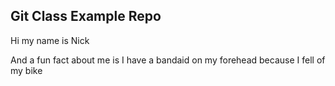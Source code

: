 ## Git Class Example Repo

Hi my name is Nick

And a fun fact about me is I have a bandaid on my forehead because I fell of my bike
